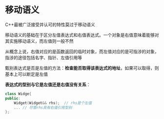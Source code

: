 # 移动语义

C++最被广泛接受并认可的特性莫过于移动语义

移动语义的基础在于区分左值表达式和右值表达式。一个对象是右值意味着能够对其实施移动语义，而左值则一般不然

从概念上说，右值对应的是函数返回的临时对象，而左值对应的是可指涉的对象，指涉的途径包括名字、指针、左值引用等

甄别表达式是否是左值的方法：**检查能否取得该表达式的地址**，如果可以取得，则基本上可以断定是左值

**表达式的型别与它是左值还是右值没有关系**：

```cpp
class Widge{
public:
	Widget(Widget&& rhs);  // rhs是个左值
	... // 尽管rhs具有右值引用型别
};
```
